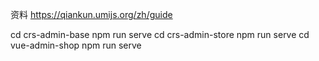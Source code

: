 资料 https://qiankun.umijs.org/zh/guide

cd crs-admin-base
npm run serve
cd crs-admin-store
npm run serve
cd vue-admin-shop
npm run serve